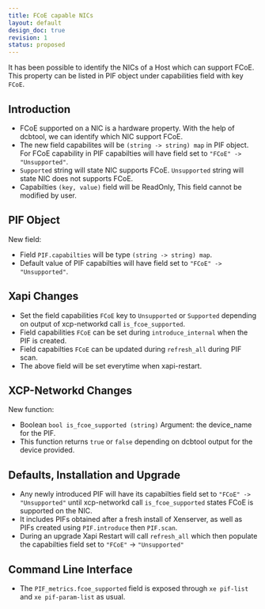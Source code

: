 ```yaml
---
title: FCoE capable NICs
layout: default
design_doc: true
revision: 1
status: proposed
---
```


It has been possible to identify the NICs of a Host which can support FCoE.
This property can be listed in PIF object under capabilities field with key `FCoE`.

Introduction
------------

* FCoE supported on a NIC is a hardware property. With the help of dcbtool, we can identify which NIC support FCoE.
* The new field capabilites will be `(string -> string) map` in PIF object. For FCoE capability in PIF capabilties will have field set to `"FCoE" -> "Unsupported"`.
* `Supported` string will state NIC supports FCoE. `Unsupported` string will state NIC does not supports FCoE.
* Capabilties `(key, value)` field will be ReadOnly, This field cannot be modified by user.

PIF Object
-------

New field:
* Field `PIF.capabilties` will be type `(string -> string) map`.
* Default value of PIF capabilties will have field set to `"FCoE" -> "Unsupported"`.

Xapi Changes
------

* Set the field capabilities `FCoE` key to `Unsupported` or `Supported` depending on output of xcp-networkd call `is_fcoe_supported`.
* Field capabilities `FCoE` can be set during `introduce_internal` when the PIF is created.
* Field capabilties `FCoE` can be updated during `refresh_all` during PIF scan.
* The above field will be set everytime when xapi-restart.

XCP-Networkd Changes
------

New function:
* Boolean `bool is_fcoe_supported (string)`
  Argument: the device_name for the PIF.
* This function returns `true` or `false` depending on dcbtool output for the device provided.

Defaults, Installation and Upgrade
------------------------
* Any newly introduced PIF will have its capabilties field set to `"FCoE" -> "Unsupported"` until xcp-networkd call `is_fcoe_supported` states FCoE is supported on the NIC.
* It includes PIFs obtained after a fresh install of Xenserver, as well as PIFs created using `PIF.introduce` then `PIF.scan`.
* During an upgrade Xapi Restart will call `refresh_all` which then populate the capabilties field set to `"FCoE"` -> `"Unsupported"`


Command Line Interface
----------------------

* The `PIF_metrics.fcoe_supported` field is exposed through `xe pif-list` and `xe pif-param-list` as usual.
